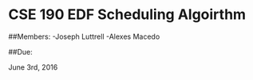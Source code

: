 # CSE 190 EDF Scheduling Algoirthm##Members:-Joseph Luttrell-Alexes Macedo##Due:June 3rd, 2016